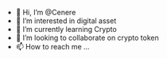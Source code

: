 - 👋 Hi, I’m @Cenere
- 👀 I’m interested in digital asset
- 🌱 I’m currently learning Crypto
- 💞️ I’m looking to collaborate on crypto token
- 📫 How to reach me ...

<!---
Cenere/Cenere is a ✨ special ✨ repository because its `README.md` (this file) appears on your GitHub profile.
You can click the Preview link to take a look at your changes.
--->
